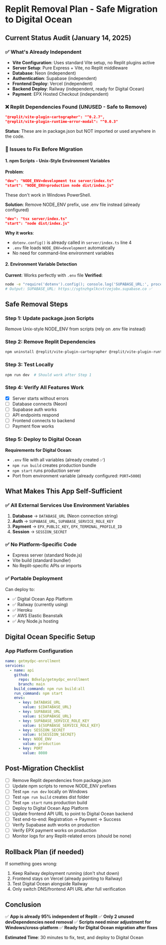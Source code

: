 # Replit Removal Plan - Safe Migration to Digital Ocean

## Current Status Audit (January 14, 2025)

### ✅ What's Already Independent
- **Vite Configuration**: Uses standard Vite setup, no Replit plugins active
- **Server Setup**: Pure Express + Vite, no Replit middleware
- **Database**: Neon (independent)
- **Authentication**: Supabase (independent)
- **Frontend Deploy**: Vercel (independent)
- **Backend Deploy**: Railway (independent, ready for Digital Ocean)
- **Payment**: EPX Hosted Checkout (independent)

### ❌ Replit Dependencies Found (UNUSED - Safe to Remove)
```json
"@replit/vite-plugin-cartographer": "^0.2.7",
"@replit/vite-plugin-runtime-error-modal": "^0.0.3"
```

**Status**: These are in package.json but NOT imported or used anywhere in the code.

### 🔧 Issues to Fix Before Migration

#### 1. **npm Scripts - Unix-Style Environment Variables**
**Problem**: 
```json
"dev": "NODE_ENV=development tsx server/index.ts"
"start": "NODE_ENV=production node dist/index.js"
```
These don't work in Windows PowerShell.

**Solution**: Remove NODE_ENV prefix, use .env file instead (already configured)
```json
"dev": "tsx server/index.ts"
"start": "node dist/index.js"
```

**Why it works**: 
- `dotenv.config()` is already called in `server/index.ts` line 4
- `.env` file loads `NODE_ENV=development` automatically
- No need for command-line environment variables

#### 2. **Environment Variable Detection**
**Current**: Works perfectly with `.env` file
**Verified**: 
```bash
node -e "require('dotenv').config(); console.log('SUPABASE_URL:', process.env.SUPABASE_URL);"
# Output: SUPABASE_URL: https://sgtnzhgxlkcvtrzejobx.supabase.co ✅
```

## Safe Removal Steps

### Step 1: Update package.json Scripts
Remove Unix-style NODE_ENV from scripts (rely on .env file instead)

### Step 2: Remove Replit Dependencies
```bash
npm uninstall @replit/vite-plugin-cartographer @replit/vite-plugin-runtime-error-modal
```

### Step 3: Test Locally
```bash
npm run dev  # Should work after Step 1
```

### Step 4: Verify All Features Work
- [x] Server starts without errors
- [ ] Database connects (Neon)
- [ ] Supabase auth works
- [ ] API endpoints respond
- [ ] Frontend connects to backend
- [ ] Payment flow works

### Step 5: Deploy to Digital Ocean
**Requirements for Digital Ocean**:
- `.env` file with all variables (already created ✅)
- `npm run build` creates production bundle
- `npm start` runs production server
- Port from environment variable (already configured: `PORT=5000`)

## What Makes This App Self-Sufficient

### ✅ All External Services Use Environment Variables
1. **Database** → `DATABASE_URL` (Neon connection string)
2. **Auth** → `SUPABASE_URL`, `SUPABASE_SERVICE_ROLE_KEY`
3. **Payment** → `EPX_PUBLIC_KEY`, `EPX_TERMINAL_PROFILE_ID`
4. **Session** → `SESSION_SECRET`

### ✅ No Platform-Specific Code
- Express server (standard Node.js)
- Vite build (standard bundler)
- No Replit-specific APIs or imports

### ✅ Portable Deployment
Can deploy to:
- ✅ Digital Ocean App Platform
- ✅ Railway (currently using)
- ✅ Heroku
- ✅ AWS Elastic Beanstalk
- ✅ Any Node.js hosting

## Digital Ocean Specific Setup

### App Platform Configuration
```yaml
name: getmydpc-enrollment
services:
  - name: api
    github:
      repo: Bdkelp/getmydpc_enrollment
      branch: main
    build_command: npm run build:all
    run_command: npm start
    envs:
      - key: DATABASE_URL
        value: ${DATABASE_URL}
      - key: SUPABASE_URL
        value: ${SUPABASE_URL}
      - key: SUPABASE_SERVICE_ROLE_KEY
        value: ${SUPABASE_SERVICE_ROLE_KEY}
      - key: SESSION_SECRET
        value: ${SESSION_SECRET}
      - key: NODE_ENV
        value: production
      - key: PORT
        value: 8080
```

## Post-Migration Checklist

- [ ] Remove Replit dependencies from package.json
- [ ] Update npm scripts to remove NODE_ENV prefixes
- [ ] Test `npm run dev` locally on Windows
- [ ] Test `npm run build` creates dist folder
- [ ] Test `npm start` runs production build
- [ ] Deploy to Digital Ocean App Platform
- [ ] Update frontend API URL to point to Digital Ocean backend
- [ ] Test end-to-end: Registration → Payment → Success
- [ ] Verify Supabase auth works on production
- [ ] Verify EPX payment works on production
- [ ] Monitor logs for any Replit-related errors (should be none)

## Rollback Plan (if needed)

If something goes wrong:
1. Keep Railway deployment running (don't shut down)
2. Frontend stays on Vercel (already pointing to Railway)
3. Test Digital Ocean alongside Railway
4. Only switch DNS/frontend API URL after full verification

## Conclusion

✅ **App is already 95% independent of Replit**
✅ **Only 2 unused devDependencies need removal**
✅ **Scripts need minor adjustment for Windows/cross-platform**
✅ **Ready for Digital Ocean migration after fixes**

**Estimated Time**: 30 minutes to fix, test, and deploy to Digital Ocean
